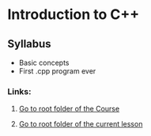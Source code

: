 # Introduction to C++

## Syllabus
* Basic concepts
* First .cpp program ever

### Links:
1. [Go to root folder of the Course](https://github.com/Eyedropping/C-Plus-Plus/tree/master/Codecademy_Learn_C%2B%2B)

1. [Go to root folder of the current lesson](https://github.com/Eyedropping/C-Plus-Plus/tree/master/Codecademy_Learn_C%2B%2B/6.%20Functions)